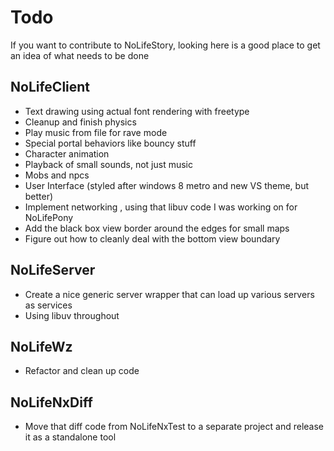 Todo
====

If you want to contribute to NoLifeStory, looking here is a good place to get an idea of what needs to be done

NoLifeClient
------------

* Text drawing using actual font rendering with freetype
* Cleanup and finish physics
* Play music from file for rave mode
* Special portal behaviors like bouncy stuff
* Character animation
* Playback of small sounds, not just music
* Mobs and npcs
* User Interface (styled after windows 8 metro and new VS theme, but better)
* Implement networking , using that libuv code I was working on for NoLifePony
* Add the black box view border around the edges for small maps
* Figure out how to cleanly deal with the bottom view boundary

NoLifeServer
--------------

* Create a nice generic server wrapper that can load up various servers as services
* Using libuv throughout

NoLifeWz
--------

* Refactor and clean up code

NoLifeNxDiff
------------

* Move that diff code from NoLifeNxTest to a separate project and release it as a standalone tool
